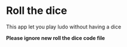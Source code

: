 # Roll the dice

This app let you play ludo without having a dice

**Please ignore new roll the dice code file**

